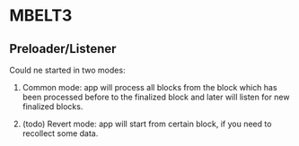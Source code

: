 # MBELT3

## Preloader/Listener

Could ne started in two modes:

1. Common mode: app will process all blocks from the block which has been processed before to the finalized block and later will listen for new finalized blocks.

2. (todo) Revert mode: app will start from certain block, if you need to recollect some data.
